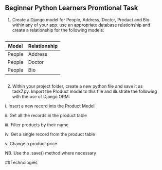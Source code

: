 ## Beginner Python Learners Promtional Task
1. Create a Django model for People, Address, Doctor, Product and Bio within any of your app.
use an appropriate database relationship and create a relationship for the following models:

##
|Model|Relationship|
|--------|--------|
|People|Address|
|People|Doctor|
|People|Bio|
##
2. Within your project folder, create a new python file and save it as task7.py. Import the Product model to this file and illustrate the following with the use of Django ORM:

i. Insert a new record into the Product Model

ii. Get all the records in the product table

iii. Filter products by their name

iv. Get a single record from the product table

v. Change a product price

NB. Use the .save() method where necessary

##Technologies



